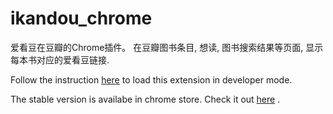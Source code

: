 ikandou_chrome
==============

爱看豆在豆瓣的Chrome插件。
在豆瓣图书条目, 想读, 图书搜索结果等页面, 显示每本书对应的爱看豆链接.

Follow the instruction [here](http://developer.chrome.com/extensions/getstarted.html#load) to load this extension in developer mode.

The stable version is availabe in chrome store. Check it out [here](https://chrome.google.com/webstore/detail/ngllidpgooocgmibccdgoajmdcmljfke) .
